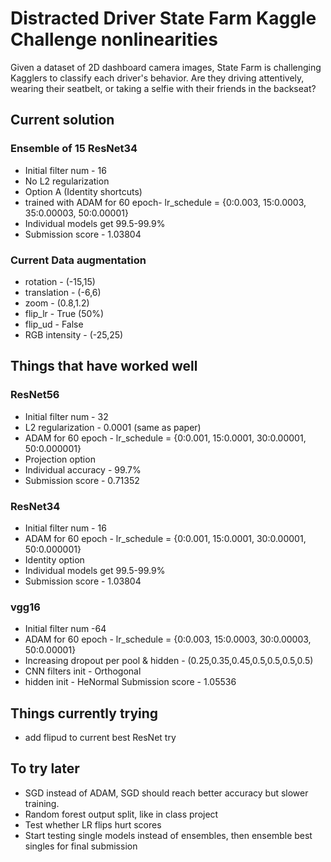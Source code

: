 # Distracted Driver State Farm Kaggle Challenge nonlinearities

Given a dataset of 2D dashboard camera images, State Farm is challenging Kagglers to classify each driver's behavior. Are they driving attentively, wearing their seatbelt, or taking a selfie with their friends in the backseat?

## Current solution

### Ensemble of 15 ResNet34
* Initial filter num - 16
* No L2 regularization
* Option A (Identity shortcuts)
* trained with ADAM for 60 epoch- lr_schedule = {0:0.003, 15:0.0003, 35:0.00003, 50:0.00001}
* Individual models get 99.5-99.9%
* Submission score - 1.03804

### Current Data augmentation
* rotation - (-15,15)
* translation - (-6,6)
* zoom - (0.8,1.2)
* flip_lr - True (50%)
* flip_ud - False
* RGB intensity - (-25,25)

## Things that have worked well

### ResNet56
* Initial filter num - 32
* L2 regularization - 0.0001 (same as paper)
* ADAM for 60 epoch - lr_schedule = {0:0.001, 15:0.0001, 30:0.00001, 50:0.000001}
* Projection option
* Individual accuracy - 99.7%
* Submission score - 0.71352

### ResNet34
* Initial filter num - 16
* ADAM for 60 epoch - lr_schedule = {0:0.001, 15:0.0001, 30:0.00001, 50:0.000001}
* Identity option
* Individual models get 99.5-99.9%
* Submission score - 1.03804


### vgg16
* Initial filter num -64
* ADAM for 60 epoch - lr_schedule = {0:0.003, 15:0.0003, 30:0.00003, 50:0.00001}
* Increasing dropout per pool & hidden - (0.25,0.35,0.45,0.5,0.5,0.5,0.5)
* CNN filters init - Orthogonal
* hidden init - HeNormal
Submission score - 1.05536

## Things currently trying

* add flipud to current best ResNet try

## To try later

* SGD instead of ADAM, SGD should reach better accuracy but slower training.
* Random forest output split, like in class project
* Test whether LR flips hurt scores
* Start testing single models instead of ensembles, then ensemble best singles for final submission
